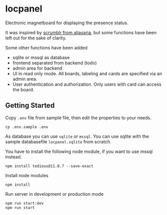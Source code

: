 # locpanel

Electronic magnetboard for displaying the presence status.

It was inspired by [scrumblr from aliasaria](https://github.com/aliasaria/scrumblr), but some functions have been left out for the sake of clarity.

Some other functions have been added

* sqlite or mssql as database
* frontend separated from backend (todo)
* admin area for backend
* UI in read only mode. All boards, labeling and cards are specified via an admin area.
* User authentication and authorization. Only users with card can access the board.


## Getting Started
Copy `.env` file from sample file, then edit the properties to your needs.
```shell
cp .env.sample .env
```

As database you can use `sqlite` or `mssql`.
You can use sqlite with the sample databasefile `locpanel.sqlite` from scratch.

You have to install the following node module, if you want to use mssql instead.
```shell
npm install tedious@11.0.7 --save-exact
```


Install node modules
```shell
npm install
```

Run server in development or production mode
```shell
npm run start:dev
npm run start
```